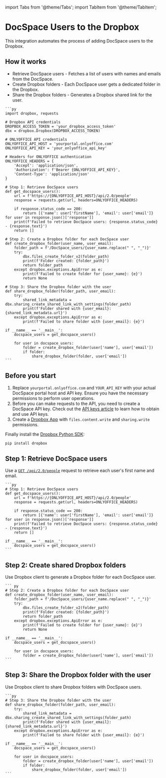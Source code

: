 import Tabs from '@theme/Tabs';
import TabItem from '@theme/TabItem';

# DocSpace Users to the Dropbox
This integration automates the process of adding DocSpace users to the Dropbox.

## How it works
- Retrieve DocSpace users - Fetches a list of users with names and emails from the DocSpace.
- Create Dropbox folders - Each DocSpace user gets a dedicated folder in the Dropbox.
- Share the Dropbox folders - Generates a Dropbox shared link for the user.

<Tabs>
  <TabItem value="py" label="Python">

    ```py
    import dropbox, requests
 
    # Dropbox API credentials
    DROPBOX_ACCESS_TOKEN = 'your_dropbox_access_token'
    dbx = dropbox.Dropbox(DROPBOX_ACCESS_TOKEN)
    
    # ONLYOFFICE API credentials
    ONLYOFFICE_API_HOST = 'yourportal.onlyoffice.com'
    ONLYOFFICE_API_KEY = 'your_onlyoffice_api_key'
    
    # Headers for ONLYOFFICE authentication
    ONLYOFFICE_HEADERS = {
        'Accept': 'application/json',
        'Authorization': f'Bearer {ONLYOFFICE_API_KEY}',
        'Content-Type': 'application/json'
    }
    
    # Step 1: Retrieve DocSpace users
    def get_docspace_users():
        url = f'https://{ONLYOFFICE_API_HOST}/api/2.0/people'
        response = requests.get(url, headers=ONLYOFFICE_HEADERS)
        
        if response.status_code == 200:
            return [{'name': user['firstName'], 'email': user['email']} for user in response.json()['response']]
        print(f'Failed to retrieve DocSpace users: {response.status_code} - {response.text}')
        return []
    
    # Step 2: Create a Dropbox folder for each DocSpace user
    def create_dropbox_folder(user_name, user_email):
        folder_path = f'/DocSpace_users/{user_name.replace(" ", "_")}'
        try:
            dbx.files_create_folder_v2(folder_path)
            print(f'Folder created: {folder_path}')
            return folder_path
        except dropbox.exceptions.ApiError as e:
            print(f'Failed to create folder for {user_name}: {e}')
            return None
    
    # Step 3: Share the Dropbox folder with the user
    def share_dropbox_folder(folder_path, user_email):
        try:
            shared_link_metadata = dbx.sharing_create_shared_link_with_settings(folder_path)
            print(f'Folder shared with {user_email}: {shared_link_metadata.url}')
        except dropbox.exceptions.ApiError as e:
            print(f'Failed to share folder with {user_email}: {e}')
    
    if __name__ == '__main__':
        docspace_users = get_docspace_users()

        for user in docspace_users:
            folder = create_dropbox_folder(user['name'], user['email'])
            if folder:
                share_dropbox_folder(folder, user['email'])
    ```

  </TabItem>
</Tabs>

## Before you start
1. Replace `yourportal.onlyoffice.com` and `YOUR_API_KEY` with your actual DocSpace portal host and API key. Ensure you have the necessary permissions to perform user operations.
2. Before you can make requests to the API, you need to create a DocSpace API key. Check out the [API keys article](../../../get-started/authentication/api-keys/) to learn how to obtain and use API keys.
3. Create a [Dropbox App](https://www.dropbox.com/developers) with `files.content.write` and `sharing.write` permissions.

Finally install the [Dropbox Python SDK](https://www.dropbox.com/developers/documentation/python#install):
```bash
pip install dropbox
```

## Step 1: Retrieve DocSpace users
Use a [`GET /api/2.0/people`](../../../usage-api/get-all-profiles) request to retrieve each user's first name and email.

<Tabs>
  <TabItem value="py" label="Python">

    ```py
    # Step 1: Retrieve DocSpace users
    def get_docspace_users():
        url = f'https://{ONLYOFFICE_API_HOST}/api/2.0/people'
        response = requests.get(url, headers=ONLYOFFICE_HEADERS)
        
        if response.status_code == 200:
            return [{'name': user['firstName'], 'email': user['email']} for user in response.json()['response']]
        print(f'Failed to retrieve DocSpace users: {response.status_code} - {response.text}')
        return []

    if __name__ == '__main__':
        docspace_users = get_docspace_users()
    ```

  </TabItem>
</Tabs>

## Step 2: Create shared Dropbox folders
Use Dropbox client to generate a Dropbox folder for each DocSpace user.

<Tabs>
  <TabItem value="py" label="Python">

    ``` py
    # Step 2: Create a Dropbox folder for each DocSpace user
    def create_dropbox_folder(user_name, user_email):
        folder_path = f'/DocSpace_users/{user_name.replace(" ", "_")}'
        try:
            dbx.files_create_folder_v2(folder_path)
            print(f'Folder created: {folder_path}')
            return folder_path
        except dropbox.exceptions.ApiError as e:
            print(f'Failed to create folder for {user_name}: {e}')
            return None

    if __name__ == '__main__':
        docspace_users = get_docspace_users()

        for user in docspace_users:
            folder = create_dropbox_folder(user['name'], user['email'])
    ```

  </TabItem>
</Tabs>


## Step 3: Share the Dropbox folder with the user
Use Dropbox client to share Dropbox folders with DocSpace users.

<Tabs>
  <TabItem value="py" label="Python">

    ```py
    # Step 3: Share the Dropbox folder with the user
    def share_dropbox_folder(folder_path, user_email):
        try:
            shared_link_metadata = dbx.sharing_create_shared_link_with_settings(folder_path)
            print(f'Folder shared with {user_email}: {shared_link_metadata.url}')
        except dropbox.exceptions.ApiError as e:
            print(f'Failed to share folder with {user_email}: {e}')
    
    if __name__ == '__main__':
        docspace_users = get_docspace_users()

        for user in docspace_users:
            folder = create_dropbox_folder(user['name'], user['email'])
            if folder:
                share_dropbox_folder(folder, user['email'])
    ```
    
  </TabItem>
</Tabs>
